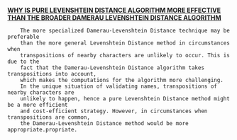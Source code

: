 **[WHY IS PURE LEVENSHTEIN DISTANCE ALGORITHM MORE EFFECTIVE
THAN THE BROADER DAMERAU LEVENSHTEIN DISTANCE ALGORITHM]()**
        
```agsl   
    The more specialized Damerau-Levenshtein Distance technique may be preferable 
    than the more general Levenshtein Distance method in circumstances when 
    transpositions of nearby characters are unlikely to occur. This is due to the 
    fact that the Damerau-Levenshtein Distance algorithm takes transpositions into account, 
    which makes the computations for the algorithm more challenging. 
    In the unique situation of validating names, transpositions of nearby characters are 
    unlikely to happen, hence a pure Levenshtein Distance method might be a more efficient 
    and cost-efficient strategy. However, in circumstances when transpositions are common, 
    the Damerau-Levenshtein Distance method would be more appropriate.propriate.
```
